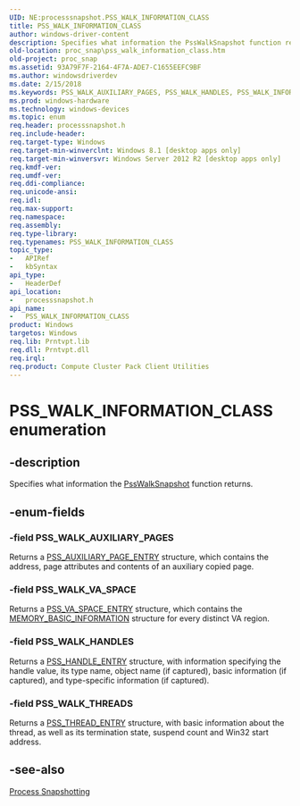 ```yaml
---
UID: NE:processsnapshot.PSS_WALK_INFORMATION_CLASS
title: PSS_WALK_INFORMATION_CLASS
author: windows-driver-content
description: Specifies what information the PssWalkSnapshot function returns.
old-location: proc_snap\pss_walk_information_class.htm
old-project: proc_snap
ms.assetid: 93A79F7F-2164-4F7A-ADE7-C1655EEFC9BF
ms.author: windowsdriverdev
ms.date: 2/15/2018
ms.keywords: PSS_WALK_AUXILIARY_PAGES, PSS_WALK_HANDLES, PSS_WALK_INFORMATION_CLASS, PSS_WALK_INFORMATION_CLASS enumeration, PSS_WALK_THREADS, PSS_WALK_VA_SPACE, proc_snap.pss_walk_information_class, processsnapshot/PSS_WALK_AUXILIARY_PAGES, processsnapshot/PSS_WALK_HANDLES, processsnapshot/PSS_WALK_INFORMATION_CLASS, processsnapshot/PSS_WALK_THREADS, processsnapshot/PSS_WALK_VA_SPACE
ms.prod: windows-hardware
ms.technology: windows-devices
ms.topic: enum
req.header: processsnapshot.h
req.include-header: 
req.target-type: Windows
req.target-min-winverclnt: Windows 8.1 [desktop apps only]
req.target-min-winversvr: Windows Server 2012 R2 [desktop apps only]
req.kmdf-ver: 
req.umdf-ver: 
req.ddi-compliance: 
req.unicode-ansi: 
req.idl: 
req.max-support: 
req.namespace: 
req.assembly: 
req.type-library: 
req.typenames: PSS_WALK_INFORMATION_CLASS
topic_type:
-	APIRef
-	kbSyntax
api_type:
-	HeaderDef
api_location:
-	processsnapshot.h
api_name:
-	PSS_WALK_INFORMATION_CLASS
product: Windows
targetos: Windows
req.lib: Prntvpt.lib
req.dll: Prntvpt.dll
req.irql: 
req.product: Compute Cluster Pack Client Utilities
---
```


# PSS_WALK_INFORMATION_CLASS enumeration


## -description


Specifies what information the <a href="https://msdn.microsoft.com/C6AC38B5-0A1C-44D7-A1F6-8196AE9B8FB0">PssWalkSnapshot</a> function returns.


## -enum-fields




### -field PSS_WALK_AUXILIARY_PAGES

Returns a <a href="https://msdn.microsoft.com/A3D948E6-6FFE-4732-A8C7-A292FDA07D7C">PSS_AUXILIARY_PAGE_ENTRY</a> structure, which contains the address, page attributes and contents of an auxiliary copied page.


### -field PSS_WALK_VA_SPACE

Returns a <a href="https://msdn.microsoft.com/69B8F6A3-76DF-421B-B89B-73BA3254F897">PSS_VA_SPACE_ENTRY</a> structure, which contains the <a href="https://msdn.microsoft.com/library/windows/hardware/dn957515">MEMORY_BASIC_INFORMATION</a> structure for every distinct VA region.


### -field PSS_WALK_HANDLES

Returns a <a href="https://msdn.microsoft.com/F56E8C35-949A-4DEE-973F-CF24F6596036">PSS_HANDLE_ENTRY</a> structure, with information specifying the handle value, its type name, object name (if captured), basic information (if captured), and type-specific information (if captured).


### -field PSS_WALK_THREADS

Returns a <a href="https://msdn.microsoft.com/99C89DBB-8C12-482E-B33D-AE59C37662CF">PSS_THREAD_ENTRY</a> structure, with basic information about the thread, as well as its termination state, suspend count and Win32 start address.


## -see-also




<a href="https://msdn.microsoft.com/1dc6fe86-3f5a-4810-8e93-a0fe309c54ee">Process Snapshotting</a>
 

 

